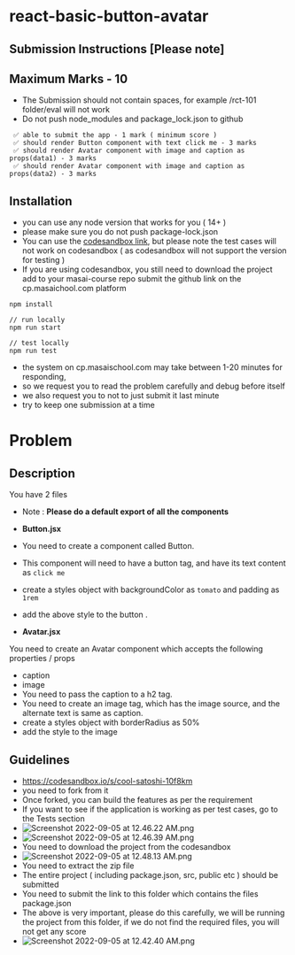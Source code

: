 # react-basic-button-avatar

## Submission Instructions [Please note]

## Maximum Marks - 10

- The Submission should not contain spaces, for example /rct-101 folder/eval will not work
- Do not push node_modules and package_lock.json to github

```
 ✅ able to submit the app - 1 mark ( minimum score )
 ✅ should render Button component with text click me - 3 marks
 ✅ should render Avatar component with image and caption as props(data1) - 3 marks
 ✅ should render Avatar component with image and caption as props(data2) - 3 marks

```

## Installation

- you can use any node version that works for you ( 14+ )
- please make sure you do not push package-lock.json
- You can use the [codesandbox link](https://codesandbox.io/s/cool-satoshi-10f8km), but please note the test cases will not work on codesandbox ( as codesandbox will not support the version for testing )
- If you are using codesandbox, you still need to download the project add to your masai-course repo submit the github link on the cp.masaichool.com platform

```
npm install

// run locally
npm run start

// test locally
npm run test

```

- the system on cp.masaischool.com may take between 1-20 minutes for responding,
- so we request you to read the problem carefully and debug before itself
- we also request you to not to just submit it last minute
- try to keep one submission at a time

# Problem

## Description

You have 2 files

- Note : **Please do a default export of  all the components**

- **Button.jsx**

- You need to create a component called Button.
- This component will need to have a button tag, and have its text content as `click me`
- create a styles object with backgroundColor as `tomato` and padding as `1rem`
- add the above style to the button .

- **Avatar.jsx**

You need to create an Avatar component which accepts the following properties / props
- caption
- image
- You need to pass the caption to a h2 tag.  
 - You need to create an image tag, which has the image source, and the alternate text is same as caption.
- create a styles object with borderRadius as 50%
- add the style to the image

## Guidelines

- https://codesandbox.io/s/cool-satoshi-10f8km
- you need to fork from it
- Once forked, you can build the features as per the requirement
- If you want to see if the application is working as per test cases, go to the Tests section
- ![Screenshot 2022-09-05 at 12.46.22 AM.png](https://i.imgur.com/5ojQ5Bh.png)
- ![Screenshot 2022-09-05 at 12.46.39 AM.png](https://i.imgur.com/u7usF9Z.png)
- You need to download the project from the codesandbox
- ![Screenshot 2022-09-05 at 12.48.13 AM.png](https://i.imgur.com/ybDAeNI.png)
- You need to extract the zip file
- The entire project ( including package.json, src, public etc ) should be submitted
- You need to submit the link to this folder which contains the files package.json
- The above is very important, please do this carefully, we will be running the project from this folder, if we do not find the required files, you will not get any score
- ![Screenshot 2022-09-05 at 12.42.40 AM.png](https://masai-course.s3.ap-south-1.amazonaws.com/editor/uploads/2022-09-05/Screenshot%202022-09-05%20at%2012.42.40%20AM_978564.png)
